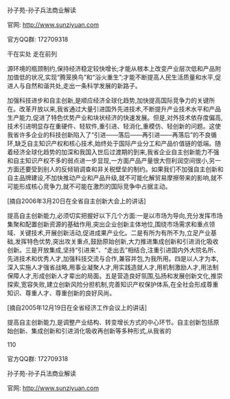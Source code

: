 孙子苑-孙子兵法商业解读

官网: http://www.sunziyuan.com

官方QQ群: 172709318

干在实处 走在前列

源环境的瓶颈制约,保持经济稳定较快增长;才能从根本上改变产业层次低和产品附加值低的状况,实现“腾笼换鸟”和“浴火重生”;才能不断提高人民生活质量和水平,促进人与自然和谐共处,走出一条科学发展的新路子。

加强科技进步和自主创新,是顺应经济全球化趋势,加快提高国际竞争力的关键所在。改革开放以来,我省通过大量引进国外先进技术,不断提升产业技术水平和产品生产能力,促进了特色优势产业和块状经济的快速发展。但是,对外技术依存度偏高,技术引进明显存在重硬件、轻软件,重引进、轻消化,重模仿、轻创新的问题。这使我省许多企业的科技创新陷入了“引进——落后——再引进——再落后”的不良循环,缺乏自主知识产权和核心技术,始终处于国际产业分工和产品价值链的低端。随着经济全球化趋势的加深和我国入世后过渡期的到来,我省企业自主创新能力不强和自主知识产权不多的弱点进一步显现,一方面产品产量很大但利润空间很小,另一方面还要受到别人的反倾销调查和非关税壁垒的制约。如果我们不加强自主创新和自主品牌建设,不加快推动产业和产品升级,就不可能化解贸易摩擦带来的影响,就不可能形成核心竞争力,就不可能在激烈的国际竞争中占据主动。

[摘自2006年3月20日在全省自主创新大会上的讲话]

提高自主创新能力,必须切实把握好以下几个方面:一是以市场为导向,充分发挥市场集聚和配置创新资源的基础作用,突出企业创新主体地位,围绕市场需求和重点领域、关键技术,开展创新活动,促进成果产业化。二是有所为有所不为,立足产业基础,发挥特色优势,突出攻关重点,鼓励原始创新,大力推进集成创新和引进消化吸收创新。三是开放集成,坚持“引进来”、“走出去”相结合,注重引进国内外大院名所、先进技术和优秀人才,加强科技交流与合作,兼容并包,为我所用。四是以人才为本,深入实施人才强省战略,用事业凝聚人才,用实践造就人才,用机制激励人才,用法制保障人才,形成创新人才辈出的局面。五是营造良好氛围,弘扬和发展创新文化,推崇探索,宽容失败,建立创新风险分担机制,完善知识产权保护体系,在全社会形成尊重知识、尊重人才、尊重创新的良好风尚。

[摘自2005年12月19日在全省经济工作会议上的讲话]

提高自主创新能力,是调整产业结构、转变增长方式的中心环节。自主创新包括原始创新、集成创新和引进消化吸收再创新等多种形式,从我省的

110

官方QQ群: 172709318

孙子苑-孙子兵法商业解读

官网: http://www.sunziyuan.com